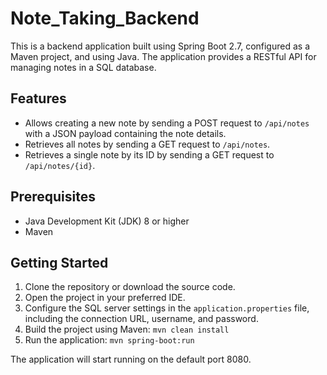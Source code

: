 # Note_Taking_Backend

This is a backend application built using Spring Boot 2.7, configured as a Maven project, and using Java. The application provides a RESTful API for managing notes in a SQL database.

## Features

- Allows creating a new note by sending a POST request to `/api/notes` with a JSON payload containing the note details.
- Retrieves all notes by sending a GET request to `/api/notes`.
- Retrieves a single note by its ID by sending a GET request to `/api/notes/{id}`.

## Prerequisites

- Java Development Kit (JDK) 8 or higher
- Maven

## Getting Started

1. Clone the repository or download the source code.
2. Open the project in your preferred IDE.
3. Configure the SQL server settings in the `application.properties` file, including the connection URL, username, and password.
4. Build the project using Maven: `mvn clean install`
5. Run the application: `mvn spring-boot:run`

The application will start running on the default port 8080.
